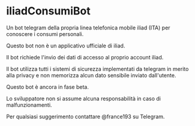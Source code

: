 # iliadConsumiBot

Un bot telegram della propria linea telefonica mobile iliad (ITA) per conoscere i consumi personali.

Questo bot non è un applicativo ufficiale di iliad.

Il bot richiede l'invio dei dati di accesso al proprio account iliad.

Il bot utilizza tutti i sistemi di sicurezza implementati da telegram in merito alla privacy e non memorizza
alcun dato sensibile inviato dall'utente.

Questo bot è ancora in fase beta.

Lo sviluppatore non si assume alcuna responsabilità in caso di malfunzionamenti.

Per qualsiasi suggerimento contattare @france193 su Telegram.
